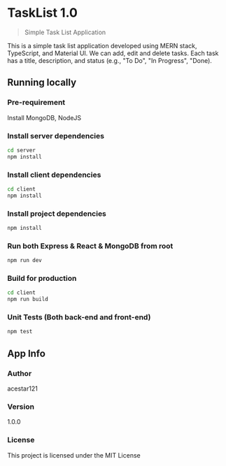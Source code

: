 # TaskList 1.0

> Simple Task List Application

This is a simple task list application developed using MERN stack, TypeScript, and Material UI. We can add, edit and delete tasks. Each task has a title, description, and status (e.g., "To Do", "In Progress", "Done).

## Running locally

### Pre-requirement

Install MongoDB, NodeJS

### Install server dependencies

```bash
cd server
npm install
```

### Install client dependencies

```bash
cd client
npm install
```

### Install project dependencies

```bash
npm install
```

### Run both Express & React & MongoDB from root

```bash
npm run dev
```

### Build for production

```bash
cd client
npm run build
```

### Unit Tests (Both back-end and front-end)

```bash
npm test
```

## App Info

### Author

acestar121

### Version

1.0.0

### License

This project is licensed under the MIT License
